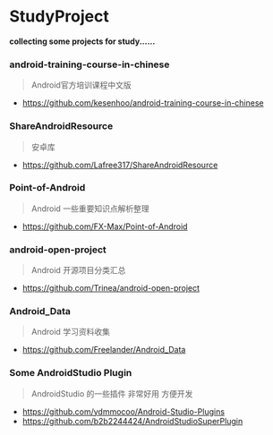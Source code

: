 # StudyProject


**collecting some projects for study......**

### android-training-course-in-chinese
> Android官方培训课程中文版
* https://github.com/kesenhoo/android-training-course-in-chinese

### ShareAndroidResource
> 安卓库
* https://github.com/Lafree317/ShareAndroidResource

### Point-of-Android
> Android 一些重要知识点解析整理
* https://github.com/FX-Max/Point-of-Android

### android-open-project
> Android 开源项目分类汇总
* https://github.com/Trinea/android-open-project

### Android_Data
> Android 学习资料收集
* https://github.com/Freelander/Android_Data

### Some AndroidStudio Plugin
> AndroidStudio 的一些插件 非常好用 方便开发
* https://github.com/ydmmocoo/Android-Studio-Plugins
* https://github.com/b2b2244424/AndroidStudioSuperPlugin
